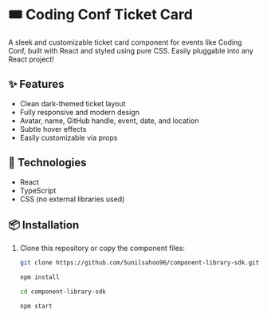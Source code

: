# 🎟️ Coding Conf Ticket Card

A sleek and customizable ticket card component for events like Coding Conf, built with React and styled using pure CSS. Easily pluggable into any React project!


## ✨ Features

- Clean dark-themed ticket layout
- Fully responsive and modern design
- Avatar, name, GitHub handle, event, date, and location
- Subtle hover effects
- Easily customizable via props

## 🧱 Technologies

- React
- TypeScript
- CSS (no external libraries used)

## 📦 Installation

1. Clone this repository or copy the component files:
   ```bash
   git clone https://github.com/Sunilsahoo96/component-library-sdk.git

   npm install

   cd component-library-sdk

   npm start
